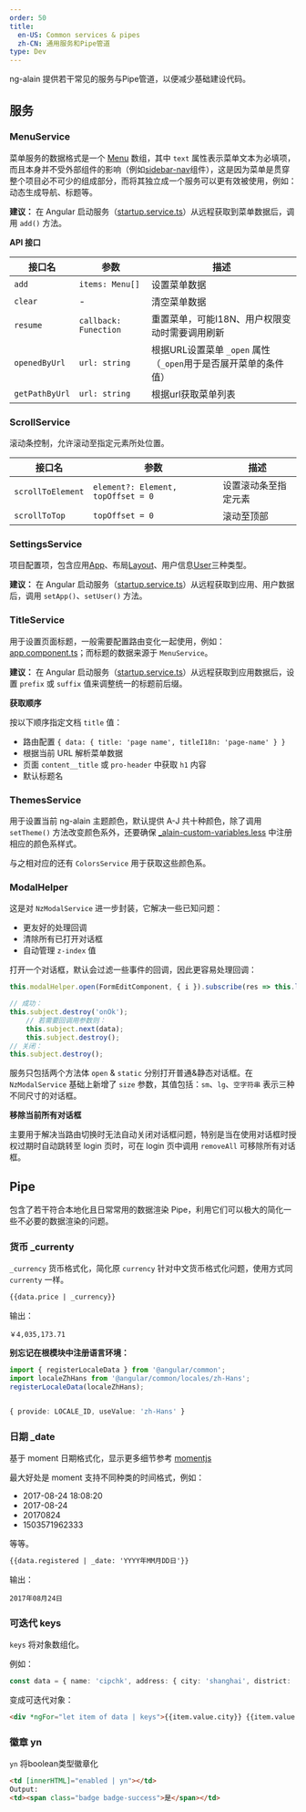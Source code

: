 ```yaml
---
order: 50
title:
  en-US: Common services & pipes
  zh-CN: 通用服务和Pipe管道
type: Dev
---
```


ng-alain 提供若干常见的服务与Pipe管道，以便减少基础建设代码。

## 服务

### MenuService

菜单服务的数据格式是一个 [Menu](https://github.com/cipchk/delon/blob/master/src/core/theme/services/menu/interface.ts) 数组，其中 `text` 属性表示菜单文本为必填项，而且本身并不受外部组件的影响（例如[sidebar-nav](/components/sidebar-nav)组件），这是因为菜单是贯穿整个项目必不可少的组成部分，而将其独立成一个服务可以更有效被使用，例如：动态生成导航、标题等。

**建议：** 在 Angular 启动服务（[startup.service.ts](//github.com/cipchk/ng-alain/blob/master/src/app/core/startup/startup.service.ts)）从远程获取到菜单数据后，调用 `add()` 方法。

**API 接口**

| 接口名 | 参数 | 描述 |
| ----- | --- | ---- |
| `add` | `items: Menu[]` | 设置菜单数据 |
| `clear` | - | 清空菜单数据 |
| `resume` | `callback: Funection` | 重置菜单，可能I18N、用户权限变动时需要调用刷新 |
| `openedByUrl` | `url: string` | 根据URL设置菜单 `_open` 属性（`_open`用于是否展开菜单的条件值） |
| `getPathByUrl` | `url: string` | 根据url获取菜单列表 |

### ScrollService

滚动条控制，允许滚动至指定元素所处位置。

| 接口名 | 参数 | 描述 |
| ----- | --- | ---- |
| `scrollToElement` | `element?: Element, topOffset = 0` | 设置滚动条至指定元素 |
| `scrollToTop` | `topOffset = 0` | 滚动至顶部 |

### SettingsService

项目配置项，包含应用[App](//github.com/cipchk/delon/blob/master/src/core/theme/services/settings/interface.ts#L3)、布局[Layout](//github.com/cipchk/delon/blob/master/src/core/theme/services/settings/interface.ts#L19)、用户信息[User](//github.com/cipchk/delon/blob/master/src/core/theme/services/settings/interface.ts#L10)三种类型。

**建议：** 在 Angular 启动服务（[startup.service.ts](//github.com/cipchk/ng-alain/blob/master/src/app/core/services/startup.service.ts)）从远程获取到应用、用户数据后，调用 `setApp()`、`setUser()` 方法。

### TitleService

用于设置页面标题，一般需要配置路由变化一起使用，例如：[app.component.ts](//github.com/cipchk/ng-alain/blob/master/src/app/app.component.ts#L26)；而标题的数据来源于 `MenuService`。

**建议：** 在 Angular 启动服务（[startup.service.ts](//github.com/cipchk/ng-alain/blob/master/src/app/core/startup/startup.service.ts)）从远程获取到应用数据后，设置 `prefix` 或 `suffix` 值来调整统一的标题前后缀。

**获取顺序**

按以下顺序指定文档 `title` 值：

- 路由配置 `{ data: { title: 'page name', titleI18n: 'page-name' } }`
- 根据当前 URL 解析菜单数据
- 页面 `content__title` 或 `pro-header` 中获取 `h1` 内容
- 默认标题名

### ThemesService

用于设置当前 ng-alain 主题颜色，默认提供 A-J 共十种颜色，除了调用 `setTheme()` 方法改变颜色系外，还要确保 [_alain-custom-variables.less](//github.com/cipchk/ng-alain/blob/master/src/styles/_alain-custom-variables.less) 中注册相应的颜色系样式。

与之相对应的还有 `ColorsService` 用于获取这些颜色系。

### ModalHelper

这是对 `NzModalService` 进一步封装，它解决一些已知问题：

- 更友好的处理回调
- 清除所有已打开对话框
- 自动管理 `z-index` 值

打开一个对话框，默认会过滤一些事件的回调，因此更容易处理回调：

```ts
this.modalHelper.open(FormEditComponent, { i }).subscribe(res => this.load());

// 成功：
this.subject.destroy('onOk');
    // 若需要回调用参数则：
    this.subject.next(data);
    this.subject.destroy();
// 关闭：
this.subject.destroy();
```

服务只包括两个方法体 `open` & `static` 分别打开普通&静态对话框。在 `NzModalService` 基础上新增了 `size` 参数，其值包括：`sm`、`lg`、`空字符串` 表示三种不同尺寸的对话框。

**移除当前所有对话框**

主要用于解决当路由切换时无法自动关闭对话框问题，特别是当在使用对话框时授权过期时自动跳转至 login 页时，可在 login 页中调用 `removeAll` 可移除所有对话框。

## Pipe

包含了若干符合本地化且日常常用的数据渲染 Pipe，利用它们可以极大的简化一些不必要的数据渲染的问题。

### 货币 _currenty

`_currency` 货币格式化，简化原 `currency` 针对中文货币格式化问题，使用方式同 `currenty` 一样。

```html
{{data.price | _currency}}
```

输出：

```
￥4,035,173.71
```

**别忘记在根模块中注册语言环境：**

```typescript
import { registerLocaleData } from '@angular/common';
import localeZhHans from '@angular/common/locales/zh-Hans';
registerLocaleData(localeZhHans);


{ provide: LOCALE_ID, useValue: 'zh-Hans' }
```

### 日期 _date

基于 moment 日期格式化，显示更多细节参考 [momentjs](//momentjs.com/docs/#/displaying)

最大好处是 moment 支持不同种类的时间格式，例如：

+ 2017-08-24 18:08:20
+ 2017-08-24
+ 20170824
+ 1503571962333

等等。

```html
{{data.registered | _date: 'YYYY年MM月DD日'}}
```

输出：

```
2017年08月24日
```

### 可迭代 keys

`keys` 将对象数组化。

例如：

```typescript
const data = { name: 'cipchk', address: { city: 'shanghai', district: 'changning' } };
```

变成可迭代对象：

```html
<div *ngFor="let item of data | keys">{{item.value.city}} {{item.value.district}}</div>
```

### 徽章 yn

`yn` 将boolean类型徽章化

```html
<td [innerHTML]="enabled | yn"></td>
Output:
<td><span class="badge badge-success">是</span></td>
```
